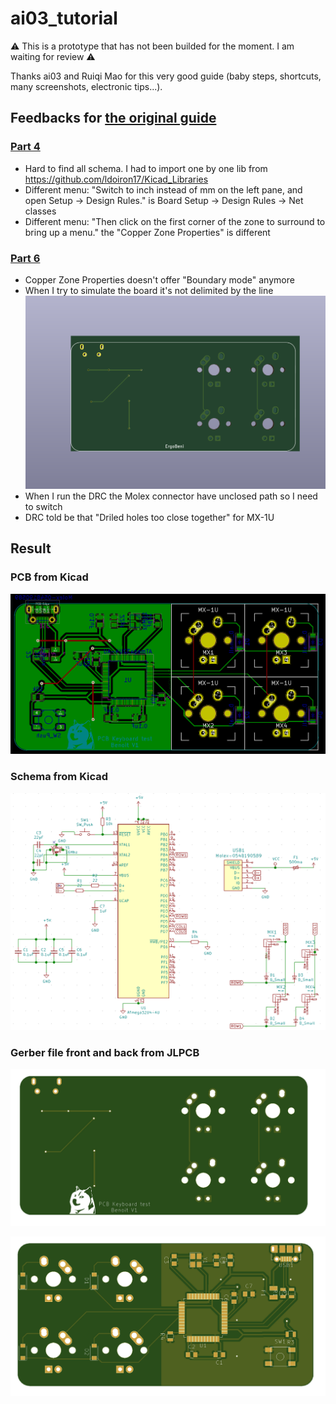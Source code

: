 # ai03_tutorial

⚠️ This is a prototype that has not been builded for the moment. I am waiting for review ⚠️

Thanks ai03 and Ruiqi Mao for this very good guide (baby steps, shortcuts, many screenshots, electronic tips...).

## Feedbacks for [the original guide](https://kbwiki.ai03.me/books/pcb-design)

### [Part 4](https://kbwiki.ai03.me/books/pcb-design/page/pcb-guide-part-4---the-rest-of-the-schematic)
* Hard to find all schema. I had to import one by one lib from https://github.com/ldoiron17/Kicad_Libraries
* Different menu: "Switch to inch instead of mm on the left pane, and open Setup -> Design Rules." is Board Setup -> Design Rules -> Net classes
* Different menu: "Then click on the first corner of the zone to surround to bring up a menu." the "Copper Zone Properties" is different
### [Part 6](https://kbwiki.ai03.me/books/pcb-design/page/pcb-guide-part-6---fill-zones-decoration-and-production)
* Copper Zone Properties doesn't offer "Boundary mode" anymore
* When I try to simulate the board it's not delimited by the line ![screenshot_line.png](screenshot_line.png)
* When I run the DRC the Molex connector have unclosed path so I need to switch
* DRC told be that "Driled holes too close together" for MX-1U

## Result

### PCB from Kicad

![kicad_pcb](kicad_pcb_new.png)

### Schema from Kicad

![kicad_schema](kicad_schema.png)

### Gerber file front and back from JLPCB

![gerber_from_JLPCB_front](gerber_from_JLPCB_front.png)

![gerber_from_JLPCB_back](gerber_from_JLPCB_back.png)
